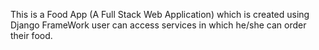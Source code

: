 This is a Food App (A Full Stack Web Application) which is created using Django FrameWork  user can access services in which he/she can order their food.

